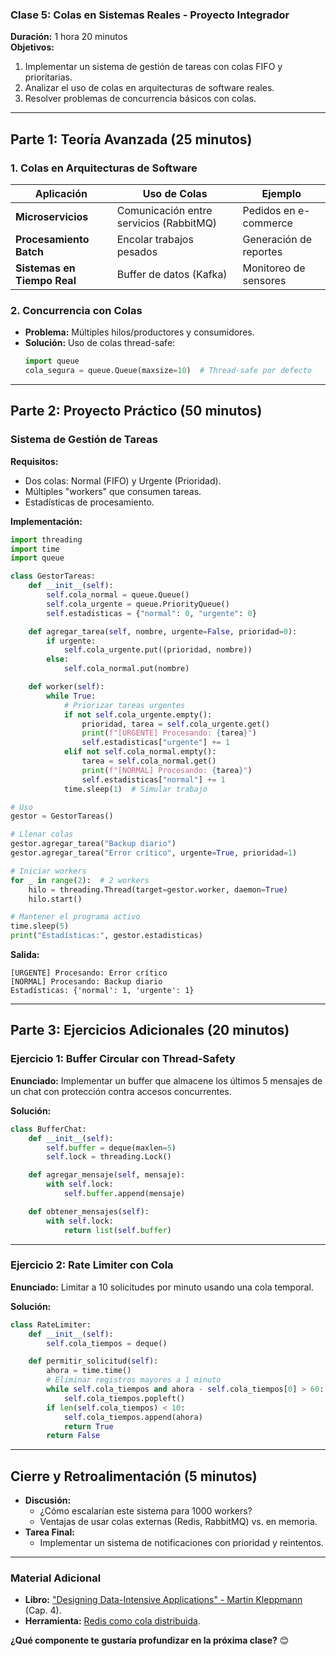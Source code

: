 ### **Clase 5: Colas en Sistemas Reales - Proyecto Integrador**  
**Duración:** 1 hora 20 minutos  
**Objetivos:**  
1. Implementar un sistema de gestión de tareas con colas FIFO y prioritarias.  
2. Analizar el uso de colas en arquitecturas de software reales.  
3. Resolver problemas de concurrencia básicos con colas.  

---

## **Parte 1: Teoría Avanzada (25 minutos)**  

### **1. Colas en Arquitecturas de Software**  
| **Aplicación**         | **Uso de Colas**                          | **Ejemplo**                     |  
|-------------------------|------------------------------------------|---------------------------------|  
| **Microservicios**      | Comunicación entre servicios (RabbitMQ)  | Pedidos en e-commerce           |  
| **Procesamiento Batch** | Encolar trabajos pesados                 | Generación de reportes          |  
| **Sistemas en Tiempo Real** | Buffer de datos (Kafka)              | Monitoreo de sensores           |  

### **2. Concurrencia con Colas**  
- **Problema:** Múltiples hilos/productores y consumidores.  
- **Solución:** Uso de colas thread-safe:  
  ```python  
  import queue  
  cola_segura = queue.Queue(maxsize=10)  # Thread-safe por defecto  
  ```

---

## **Parte 2: Proyecto Práctico (50 minutos)**  

### **Sistema de Gestión de Tareas**  
**Requisitos:**  
- Dos colas: Normal (FIFO) y Urgente (Prioridad).  
- Múltiples "workers" que consumen tareas.  
- Estadísticas de procesamiento.  

**Implementación:**  
```python  
import threading  
import time  
import queue  

class GestorTareas:  
    def __init__(self):  
        self.cola_normal = queue.Queue()  
        self.cola_urgente = queue.PriorityQueue()  
        self.estadisticas = {"normal": 0, "urgente": 0}  

    def agregar_tarea(self, nombre, urgente=False, prioridad=0):  
        if urgente:  
            self.cola_urgente.put((prioridad, nombre))  
        else:  
            self.cola_normal.put(nombre)  

    def worker(self):  
        while True:  
            # Priorizar tareas urgentes  
            if not self.cola_urgente.empty():  
                prioridad, tarea = self.cola_urgente.get()  
                print(f"[URGENTE] Procesando: {tarea}")  
                self.estadisticas["urgente"] += 1  
            elif not self.cola_normal.empty():  
                tarea = self.cola_normal.get()  
                print(f"[NORMAL] Procesando: {tarea}")  
                self.estadisticas["normal"] += 1  
            time.sleep(1)  # Simular trabajo  

# Uso  
gestor = GestorTareas()  

# Llenar colas  
gestor.agregar_tarea("Backup diario")  
gestor.agregar_tarea("Error crítico", urgente=True, prioridad=1)  

# Iniciar workers  
for _ in range(2):  # 2 workers  
    hilo = threading.Thread(target=gestor.worker, daemon=True)  
    hilo.start()  

# Mantener el programa activo  
time.sleep(5)  
print("Estadísticas:", gestor.estadisticas)  
```  

**Salida:**  
```  
[URGENTE] Procesando: Error crítico  
[NORMAL] Procesando: Backup diario  
Estadísticas: {'normal': 1, 'urgente': 1}  
```  

---

## **Parte 3: Ejercicios Adicionales (20 minutos)**  

### **Ejercicio 1: Buffer Circular con Thread-Safety**  
**Enunciado:** Implementar un buffer que almacene los últimos 5 mensajes de un chat con protección contra accesos concurrentes.  

**Solución:**  
```python  
class BufferChat:  
    def __init__(self):  
        self.buffer = deque(maxlen=5)  
        self.lock = threading.Lock()  

    def agregar_mensaje(self, mensaje):  
        with self.lock:  
            self.buffer.append(mensaje)  

    def obtener_mensajes(self):  
        with self.lock:  
            return list(self.buffer)  
```  

---

### **Ejercicio 2: Rate Limiter con Cola**  
**Enunciado:** Limitar a 10 solicitudes por minuto usando una cola temporal.  

**Solución:**  
```python  
class RateLimiter:  
    def __init__(self):  
        self.cola_tiempos = deque()  

    def permitir_solicitud(self):  
        ahora = time.time()  
        # Eliminar registros mayores a 1 minuto  
        while self.cola_tiempos and ahora - self.cola_tiempos[0] > 60:  
            self.cola_tiempos.popleft()  
        if len(self.cola_tiempos) < 10:  
            self.cola_tiempos.append(ahora)  
            return True  
        return False  
```  

---

## **Cierre y Retroalimentación (5 minutos)**  
- **Discusión:**  
  - ¿Cómo escalarían este sistema para 1000 workers?  
  - Ventajas de usar colas externas (Redis, RabbitMQ) vs. en memoria.  
- **Tarea Final:**  
  - Implementar un sistema de notificaciones con prioridad y reintentos.  

---

### **Material Adicional**  
- **Libro:** ["Designing Data-Intensive Applications" - Martin Kleppmann](https://dataintensive.net/) (Cap. 4).  
- **Herramienta:** [Redis como cola distribuida](https://redis.io/docs/data-types/streams/).  

**¿Qué componente te gustaría profundizar en la próxima clase?** 😊